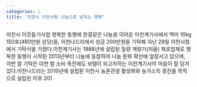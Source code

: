 ```yaml
---
categories: i
title: "이천시 이웃사랑 나눔으로 넘치는 행복"
---
```

이천시 이웃돕기사업 행복한 동행에 한결같은 나눔을 이어온 이천계기사에서 백미 10kg 150포(480만원 상당)을, 이천나드리에서 성금 200만원을 기탁해 지난 29일 이천시청에서 기탁식을 가졌다.이천계기사는 1988년에 설립된 질량 계량기(저울) 제조업체로 행복한 동행이 시작된 2013년부터 나눔에 동참하여 나눔 문화 확산에 앞장서고 있으며, 이번 쌀 기탁은 이천 쌀 소비 촉진에도 보탬이 되고자하는 이천계기사의 마음이 잘 담겨있다.이천나드리는 2010년에 설립된 이천시 농촌관광 활성화와 농가소득 증진을 목적으로 설립된 이후 201